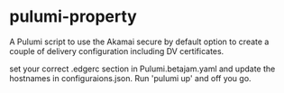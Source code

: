 # pulumi-property

A Pulumi script to use the Akamai secure by default option to create a couple of delivery configuration including DV certificates.

set your correct .edgerc section in Pulumi.betajam.yaml and update the hostnames in configuraions.json.
Run 'pulumi up' and off you go.